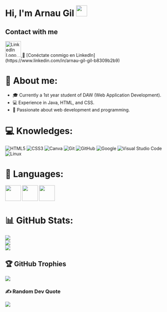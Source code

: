 # Hi, I'm Arnau Gil   <img src="https://media.giphy.com/media/hvRJCLFzcasrR4ia7z/giphy.gif" width="35">



## Contact with me

<a href="https://www.linkedin.com/in/arnau-gil-gil-b8309b2b9">
    <img src="https://upload.wikimedia.org/wikipedia/commons/c/ca/LinkedIn_logo_initials.png" width="50" alt="LinkedIn Logo"/>
</a> 🔗 [Conéctate conmigo en LinkedIn](https://www.linkedin.com/in/arnau-gil-gil-b8309b2b9)

# 💫 About me:
- 🎓 Currently a 1st year student of DAW (Web Application Development).
- 💻 Experience in Java, HTML, and CSS.
- 🚀 Passionate about web development and programming.


# 💻 Knowledges:
![HTML5](https://img.shields.io/badge/html5-%23E34F26.svg?style=for-the-badge&logo=html5&logoColor=white) ![CSS3](https://img.shields.io/badge/css3-%231572B6.svg?style=for-the-badge&logo=css3&logoColor=white) ![Canva](https://img.shields.io/badge/Canva-%2300C4CC.svg?style=for-the-badge&logo=Canva&logoColor=white) 
![Git](https://img.shields.io/badge/git-%23F05033.svg?style=for-the-badge&logo=git&logoColor=white)
    ![GitHub](https://img.shields.io/badge/github-%23121011.svg?style=for-the-badge&logo=github&logoColor=white)
    ![Google](https://img.shields.io/badge/google-%234285F4.svg?style=for-the-badge&logo=google&logoColor=white)
    ![Visual Studio Code](https://img.shields.io/badge/Visual%20Studio%20Code-0078d7.svg?style=for-the-badge&logo=visual-studio-code&logoColor=white)
    ![Linux](https://img.shields.io/badge/Linux-FCC624?style=for-the-badge&logo=linux&logoColor=black) 


# 👅 Languages:

<img src="https://s1.eestatic.com/2021/11/02/curiosidades/espana-pueblos/624199499_213629722_1706x960.jpg" width="50">
<img src="https://i.pinimg.com/474x/0c/63/26/0c63267d57701129ba83c4bfea92bc40.jpg" width="50">
<img src="https://upload.wikimedia.org/wikipedia/commons/4/42/Flag_of_the_United_Kingdom.png" width="50">


# 📊 GitHub Stats:
![](https://github-readme-stats.vercel.app/api?username=XxArnauGxX&theme=dark&hide_border=false&include_all_commits=false&count_private=false)<br/>
![](https://github-readme-streak-stats.herokuapp.com/?user=XxArnauGxX&theme=dark&hide_border=false)<br/>
![](https://github-readme-stats.vercel.app/api/top-langs/?username=XxArnauGxX&theme=dark&hide_border=false&include_all_commits=false&count_private=false&layout=compact)

## 🏆 GitHub Trophies
![](https://github-profile-trophy.vercel.app/?username=XxArnauGxX&theme=onedark&no-frame=true&no-bg=false&margin-w=4)

### ✍️ Random Dev Quote
![](https://quotes-github-readme.vercel.app/api?type=horizontal&theme=radical)
